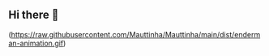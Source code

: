 ## Hi there 👋

(https://raw.githubusercontent.com/Mauttinha/Mauttinha/main/dist/enderman-animation.gif)
